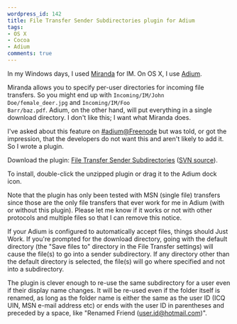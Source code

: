 ```yaml
---
wordpress_id: 142
title: File Transfer Sender Subdirectories plugin for Adium
tags:
- OS X
- Cocoa
- Adium
comments: true
---
```

In my Windows days, I used <a href="http://www.miranda-im.org/">Miranda</a> for IM. On OS X, I use <a href="http://www.adiumx.com/">Adium</a>.

Miranda allows you to specify per-user directories for incoming file transfers. So you might end up with <code>Incoming/IM/John Doe/female_deer.jpg</code> and <code>Incoming/IM/Foo Barr/baz.pdf</code>. Adium, on the other hand, will put everything in a single download directory. I don't like this; I want what Miranda does.

I've asked about this feature on <a href="irc://irc.freenode.net/adium">#adium@Freenode</a> but was told, or got the impression, that the developers do not want this and aren't likely to add it. So I wrote a plugin.

<!--more-->

Download the plugin: <a href="http://henrik.nyh.se/uploads/FileTransferSenderSubdirectoriesPlugin.AdiumPlugin.zip">File Transfer Sender Subdirectories</a> (<a href="http://svn.nyh.se/cocoa/FileTransferSenderSubdirectoriesPlugin/">SVN source</A>).

To install, double-click the unzipped plugin or drag it to the Adium dock icon.

Note that the plugin has only been tested with MSN (single file) transfers since those are the only file transfers that ever work for me in Adium (with or without this plugin). Please let me know if it works or not with other protocols and multiple files so that I can remove this notice.

If your Adium is configured to automatically accept files, things should Just Work. If you're prompted for the download directory, going with the default directory (the "Save files to" directory in the File Transfer settings) will cause the file(s) to go into a sender subdirectory. If any directory other than the default directory is selected, the file(s) will go where specified and not into a subdirectory.

The plugin is clever enough to re-use the same subdirectory for a user even if their display name changes. It will be re-used even if the folder itself is renamed, as long as the folder name is either the same as the user ID (ICQ UIN, MSN e-mail address etc) or ends with the user ID in parentheses and preceded by a space, like "Renamed Friend (user.id@hotmail.com)".
